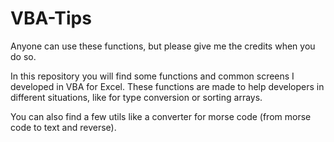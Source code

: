 # VBA-Tips

Anyone can use these functions, but please give me the credits when you do so.

In this repository you will find some functions and common screens I developed in VBA for Excel.
These functions are made to help developers in different situations, like for type conversion or sorting arrays.

You can also find a few utils like a converter for morse code (from morse code to text and reverse).
